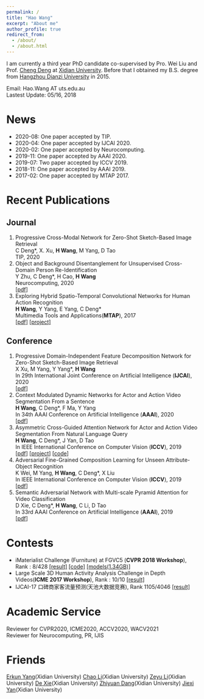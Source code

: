 ```yaml
---
permalink: /
title: "Hao Wang"
excerpt: "About me"
author_profile: true
redirect_from: 
  - /about/
  - /about.html
---
```


I am currently a third year PhD candidate co-supervised by Pro. Wei Liu and Prof. [Cheng Deng](http://see.xidian.edu.cn/faculty/chdeng/) at [Xidian University](http://www.xidian.edu.cn/). Before that I obtained my B.S. degree from [Hangzhou Dianzi University](http://www.hdu.edu.cn/) in 2015.

Email: Hao.Wang AT uts.edu.au  
Lastest Update: 05/16, 2018

News
======
* 2020-08: One paper accepted by TIP.  
* 2020-04: One paper accepted by IJCAI 2020.
* 2020-02: One paper accepted by Neurocomputing.
* 2019-11: One paper accepted by AAAI 2020.  
* 2019-07: Two paper accepted by ICCV 2019.
* 2018-11: One paper accepted by AAAI 2019.
* 2017-02: One paper accepted by MTAP 2017. 


Recent Publications
======

Journal
------  
1. Progressive Cross-Modal Network for Zero-Shot Sketch-Based Image Retrieval  
C Deng*, X. Xu, **H Wang**, M Yang, D Tao  
TIP, 2020  
2. Object and Background Disentanglement for Unsupervised Cross-Domain Person Re-Identification  
Y Zhu, C Deng*, H Cao, **H Wang**  
Neurocomputing, 2020  
[[pdf](https://www.sciencedirect.com/science/article/pii/S0925231220306731)]        
3. Exploring Hybrid Spatio-Temporal Convolutional Networks for Human Action Recognition    
**H Wang**, Y Yang, E Yang, C Deng*       
Multimedia Tools and Applications(**MTAP**), 2017    
[[pdf]](https://link.springer.com/content/pdf/10.1007%2Fs11042-017-4514-3.pdf) [[project]](https://haowang1992.github.io/publication/2017-07-01-Exploring_Hybrid_Spatio-Temporal_Convolutional_Networks_for_Human_Action_Recognition) 

Conference
------
1. Progressive Domain-Independent Feature Decomposition Network for Zero-Shot Sketch-Based Image Retrieval  
X Xu, M Yang, Y Yang*, **H Wang**  
In 29th International Joint Conference on Artificial Intelligence (**IJCAI**), 2020  
[[pdf](http://arxiv.org/pdf/2003.09869.pdf)]     
2. Context Modulated Dynamic Networks for Actor and Action Video Segmentation From a Sentence  
**H Wang**, C Deng*, F Ma, Y Yang  
In 34th AAAI Conference on Artificial Intelligence (**AAAI**), 2020  
[[pdf](/files/AAAI20/cmdy.pdf)]  
3. Asymmetric Cross-Guided Attention Network for Actor and Action Video Segmentation From Natural Language Query  
**H Wang**, C Deng*, J Yan, D Tao  
In IEEE International Conference on Computer Vision (**ICCV**), 2019  
[[pdf](/files/ICCV19/acga.pdf)] [[project](https://haowang1992.github.io/publication/2019-07-01-Asymmetric_Cross-Guided_Attention_Network_for_Actor_and_Action_Video_Segmentation_From_Natural_Language_Query)] [[code](https://github.com/haowang1992/ACGA)]   
4. Adversarial Fine-Grained Composition Learning for Unseen Attribute-Object Recognition  
K Wei, M Yang, **H Wang**, C Deng*, X Liu  
In IEEE International Conference on Computer Vision (**ICCV**), 2019  
[[pdf](http://openaccess.thecvf.com/content_ICCV_2019/papers/Wei_Adversarial_Fine-Grained_Composition_Learning_for_Unseen_Attribute-Object_Recognition_ICCV_2019_paper.pdf)]  
5. Semantic Adversarial Network with Multi-scale Pyramid Attention for Video Classification  
D Xie, C Deng*, **H Wang**, C Li, D Tao  
In 33rd AAAI Conference on Artificial Intelligence (**AAAI**), 2019  
[[pdf](https://arxiv.org/pdf/1903.02155.pdf)]      

Contests
======
* iMaterialist Challenge (Furniture) at FGVC5 (**CVPR 2018 Workshop**), Rank : 8/428 [[result]](https://www.kaggle.com/c/imaterialist-challenge-furniture-2018/leaderboard) [[code]](https://github.com/haowang1992/imaterialist2018) [[models(1.34GB)]](https://pan.baidu.com/s/1bA353cQcfm2jrv40G4n0aA)  
* Large Scale 3D Human Activity Analysis Challenge in Depth Videos(**ICME 2017 Workshop**), Rank : 10/10 [[result]](http://www.icst.pku.edu.cn/struct/icmew2017/result.html)  
* IJCAI-17 口碑商家客流量预测(天池大数据竞赛), Rank 1105/4046 [[result]](/files/Contests/IJCAI17-KouBei/IJCAI17-KouBei.pdf)


Academic Service
======
Reviewer for CVPR2020, ICME2020, ACCV2020, WACV2021   
Reviewer for Neurocomputing, PR, IJIS  



 
Friends
======
[Erkun Yang](https://yangerkun.github.io/)(Xidian University) [Chao Li](https://chaoli1991.github.io/)(Xidian University) [Zeyu Li](https://zeyuli1990.github.io/)(Xidian University) [De Xie](https://shadowxiede.github.io/)(Xidian University) [Zhiyuan Dang](https://zhiyuandang.github.io/)(Xidian University) [Jiexi Yan](https://JiexiYan.github.io)(Xidian University)
